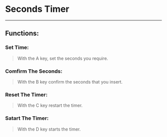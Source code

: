 # Seconds Timer 
***

## Functions:

### Set Time:
> With the A key, set the seconds you require.

### Comfirm The Seconds:
> With the B key confirm the seconds that you insert.

### Reset The Timer:
> With the C key restart the timer.

### Satart The Timer:
> With the D key starts the timer.
